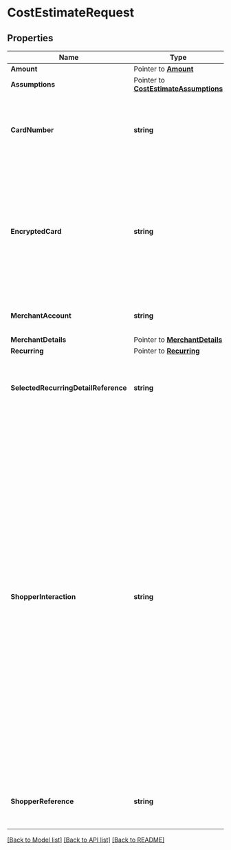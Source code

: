 # CostEstimateRequest

## Properties

Name | Type | Description | Notes
------------ | ------------- | ------------- | -------------
**Amount** |  Pointer to [**Amount**](Amount.md) |  | 
**Assumptions** |  Pointer to [**CostEstimateAssumptions**](CostEstimateAssumptions.md) |  | [optional] 
**CardNumber** | **string** | The card number (4-19 characters) for PCI compliant use cases. Do not use any separators.  &gt; Either the &#x60;cardNumber&#x60; or &#x60;encryptedCard&#x60; field must be provided in a payment request. | [optional] 
**EncryptedCard** | **string** | Encrypted data that stores card information for non PCI-compliant use cases. The encrypted data must be created with the Checkout Card Component or Secured Fields Component, and must contain the &#x60;encryptedCardNumber&#x60; field.  &gt; Either the &#x60;cardNumber&#x60; or &#x60;encryptedCard&#x60; field must be provided in a payment request. | [optional] 
**MerchantAccount** | **string** | The merchant account identifier you want to process the (transaction) request with. | 
**MerchantDetails** |  Pointer to [**MerchantDetails**](MerchantDetails.md) |  | [optional] 
**Recurring** |  Pointer to [**Recurring**](Recurring.md) |  | [optional] 
**SelectedRecurringDetailReference** | **string** | The &#x60;recurringDetailReference&#x60; you want to use for this cost estimate. The value &#x60;LATEST&#x60; can be used to select the most recently stored recurring detail. | [optional] 
**ShopperInteraction** | **string** | Specifies the sales channel, through which the shopper gives their card details, and whether the shopper is a returning customer. For the web service API, Adyen assumes Ecommerce shopper interaction by default.  This field has the following possible values: * &#x60;Ecommerce&#x60; - Online transactions where the cardholder is present (online). For better authorisation rates, we recommend sending the card security code (CSC) along with the request. * &#x60;ContAuth&#x60; - Card on file and/or subscription transactions, where the card holder is known to the merchant (returning customer). If the shopper is present (online), you can supply also the CSC to improve authorisation (one-click payment). * &#x60;Moto&#x60; - Mail-order and telephone-order transactions where the shopper is in contact with the merchant via email or telephone. * &#x60;POS&#x60; - Point-of-sale transactions where the shopper is physically present to make a payment using a secure payment terminal. | [optional] 
**ShopperReference** | **string** | The shopper&#39;s reference to uniquely identify this shopper (e.g. user ID or account ID). &gt; This field is required for recurring payments. | [optional] 

[[Back to Model list]](../README.md#documentation-for-models) [[Back to API list]](../README.md#documentation-for-api-endpoints) [[Back to README]](../README.md)


